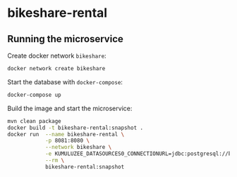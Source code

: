 # bikeshare-rental

## Running the microservice

Create docker network `bikeshare`:

```bash
docker network create bikeshare
```

Start the database with `docker-compose`:

```bash
docker-compose up
```

Build the image and start the microservice:

```bash
mvn clean package
docker build -t bikeshare-rental:snapshot .
docker run  --name bikeshare-rental \
            -p 8081:8080 \
            --network bikeshare \
            -e KUMULUZEE_DATASOURCES0_CONNECTIONURL=jdbc:postgresql://bikeshare-rental.db.bikeshare:5433/bikeshare-rental \
            --rm \
            bikeshare-rental:snapshot
```
